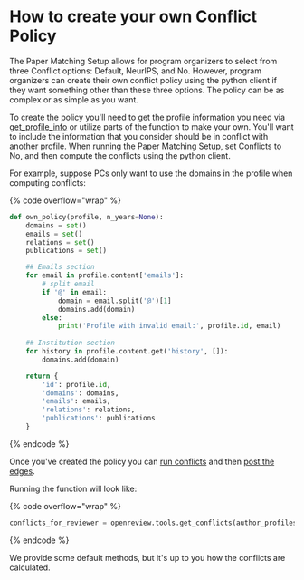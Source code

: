 # How to create your own Conflict Policy

The Paper Matching Setup allows for program organizers to select from three Conflict options: Default, NeurIPS, and No. However, program organizers can create their own conflict policy using the python client if they want something other than these three options. The policy can be as complex or as simple as you want.&#x20;

To create the policy you'll need to get the profile information you need via [get\_profile\_inf](https://github.com/openreview/openreview-py/blob/e59459b7292790e4551161f8f2eb9eeb61d4bfea/openreview/tools.py#L1445)[o](https://github.com/openreview/openreview-py/blob/e59459b7292790e4551161f8f2eb9eeb61d4bfea/openreview/tools.py#L1445) or utilize parts of the function to make your own. You'll want to include the information that you consider should be in conflict with another profile. When running the Paper Matching Setup, set Conflicts to No, and then compute the conflicts using the python client.

For example, suppose PCs only want to use the domains in the profile when computing conflicts:

{% code overflow="wrap" %}
```python
def own_policy(profile, n_years=None):
    domains = set()
    emails = set()
    relations = set()
    publications = set()

    ## Emails section
    for email in profile.content['emails']:
        # split email
        if '@' in email:
            domain = email.split('@')[1]
            domains.add(domain)
        else:
            print('Profile with invalid email:', profile.id, email)
            
    ## Institution section
    for history in profile.content.get('history', []):
        domains.add(domain)

    return {
        'id': profile.id,
        'domains': domains,
        'emails': emails,
        'relations': relations,
        'publications': publications
    }
```
{% endcode %}

Once you've created the policy you can [run conflicts](how-to-compute-conflicts-between-users.md) and then [post the edges](how-to-post-a-custom-conflict.md).

Running the function will look like:

{% code overflow="wrap" %}
```python
conflicts_for_reviewer = openreview.tools.get_conflicts(author_profiles, reviewer, policy=own_policy, n_years=None) # Returns a list of conflicts
```
{% endcode %}

We provide some default methods, but it's up to you how the conflicts are calculated.
